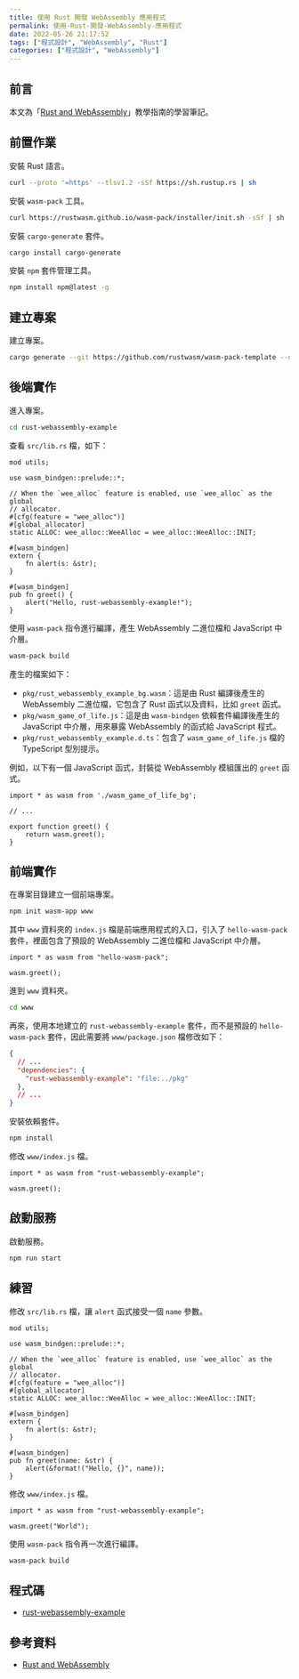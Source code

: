 ```yaml
---
title: 使用 Rust 開發 WebAssembly 應用程式
permalink: 使用-Rust-開發-WebAssembly-應用程式
date: 2022-05-26 21:17:52
tags: ["程式設計", "WebAssembly", "Rust"]
categories: ["程式設計", "WebAssembly"]
---
```


## 前言

本文為「[Rust and WebAssembly](https://rustwasm.github.io/docs/book/)」教學指南的學習筆記。

## 前置作業

安裝 Rust 語言。

```BASH
curl --proto '=https' --tlsv1.2 -sSf https://sh.rustup.rs | sh
```

安裝 `wasm-pack` 工具。

```BASH
curl https://rustwasm.github.io/wasm-pack/installer/init.sh -sSf | sh
```

安裝 `cargo-generate` 套件。

```BASH
cargo install cargo-generate
```

安裝 `npm` 套件管理工具。

```BASH
npm install npm@latest -g
```

## 建立專案

建立專案。

```BASH
cargo generate --git https://github.com/rustwasm/wasm-pack-template --name rust-webassembly-example
```

## 後端實作

進入專案。

```BASH
cd rust-webassembly-example
```

查看 `src/lib.rs` 檔，如下：

```RS
mod utils;

use wasm_bindgen::prelude::*;

// When the `wee_alloc` feature is enabled, use `wee_alloc` as the global
// allocator.
#[cfg(feature = "wee_alloc")]
#[global_allocator]
static ALLOC: wee_alloc::WeeAlloc = wee_alloc::WeeAlloc::INIT;

#[wasm_bindgen]
extern {
    fn alert(s: &str);
}

#[wasm_bindgen]
pub fn greet() {
    alert("Hello, rust-webassembly-example!");
}
```

使用 `wasm-pack` 指令進行編譯，產生 WebAssembly 二進位檔和 JavaScript 中介層。

```BASH
wasm-pack build
```

產生的檔案如下：

- `pkg/rust_webassembly_example_bg.wasm`：這是由 Rust 編譯後產生的 WebAssembly 二進位檔，它包含了 Rust 函式以及資料，比如 `greet` 函式。
- `pkg/wasm_game_of_life.js`：這是由 `wasm-bindgen` 依賴套件編譯後產生的 JavaScript 中介層，用來暴露 WebAssembly 的函式給 JavaScript 程式。
- `pkg/rust_webassembly_example.d.ts`：包含了 `wasm_game_of_life.js` 檔的 TypeScript 型別提示。

例如，以下有一個 JavaScript 函式，封裝從 WebAssembly 模組匯出的 `greet` 函式。

```JS
import * as wasm from './wasm_game_of_life_bg';

// ...

export function greet() {
    return wasm.greet();
}
```

## 前端實作

在專案目錄建立一個前端專案。

```BASH
npm init wasm-app www
```

其中 `www` 資料夾的 `index.js` 檔是前端應用程式的入口，引入了 `hello-wasm-pack` 套件，裡面包含了預設的 WebAssembly 二進位檔和 JavaScript 中介層。

```JS
import * as wasm from "hello-wasm-pack";

wasm.greet();
```

進到 `www` 資料夾。

```BASH
cd www
```

再來，使用本地建立的 `rust-webassembly-example` 套件，而不是預設的 `hello-wasm-pack` 套件，因此需要將 `www/package.json` 檔修改如下：

```JSON
{
  // ...
  "dependencies": {
    "rust-webassembly-example": "file:../pkg"
  },
  // ...
}
```

安裝依賴套件。

```BASH
npm install
```

修改 `www/index.js` 檔。

```JS
import * as wasm from "rust-webassembly-example";

wasm.greet();
```

## 啟動服務

啟動服務。

```BASH
npm run start
```

## 練習

修改 `src/lib.rs` 檔，讓 `alert` 函式接受一個 `name` 參數。

```JS
mod utils;

use wasm_bindgen::prelude::*;

// When the `wee_alloc` feature is enabled, use `wee_alloc` as the global
// allocator.
#[cfg(feature = "wee_alloc")]
#[global_allocator]
static ALLOC: wee_alloc::WeeAlloc = wee_alloc::WeeAlloc::INIT;

#[wasm_bindgen]
extern {
    fn alert(s: &str);
}

#[wasm_bindgen]
pub fn greet(name: &str) {
    alert(&format!("Hello, {}", name));
}
```

修改 `www/index.js` 檔。

```JS
import * as wasm from "rust-webassembly-example";

wasm.greet("World");
```

使用 `wasm-pack` 指令再一次進行編譯。

```BASH
wasm-pack build
```

## 程式碼

- [rust-webassembly-example](https://github.com/memochou1993/rust-webassembly-example)

## 參考資料

- [Rust and WebAssembly](https://rustwasm.github.io/docs/book/)
